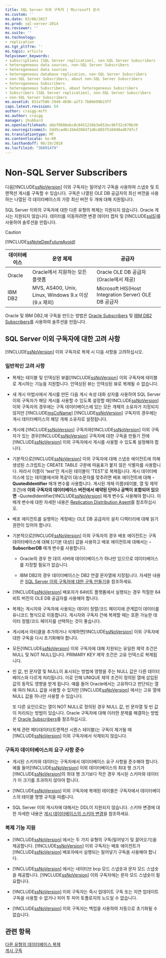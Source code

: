 ```yaml
---
title: SQL Server 이외 구독자 | Microsoft 문서
ms.custom: ''
ms.date: 03/06/2017
ms.prod: sql-server-2014
ms.reviewer: ''
ms.suite: ''
ms.technology:
- replication
ms.tgt_pltfrm: ''
ms.topic: article
helpviewer_keywords:
- subscriptions [SQL Server replication], non-SQL Server Subscribers
- heterogeneous data sources, non-SQL Server Subscribers
- heterogeneous data sources
- heterogeneous database replication, non-SQL Server Subscribers
- non-SQL Server Subscribers, about non-SQL Server Subscribers
- heterogeneous Subscribers
- heterogeneous Subscribers, about heterogeneous Subscribers
- Subscribers [SQL Server replication], non-SQL Server Subscribers
- non-SQL Server Subscribers
ms.assetid: 831e7586-2949-4b9b-a2f3-7b0b699b23ff
caps.latest.revision: 54
author: craigg-msft
ms.author: craigg
manager: jhubbard
ms.openlocfilehash: ddef8686ebc8c0451216b3e853ec96f32c070b30
ms.sourcegitcommit: 5dd5cad0c1bbd308471d6c885f516948ad67dfcf
ms.translationtype: MT
ms.contentlocale: ko-KR
ms.lasthandoff: 06/19/2018
ms.locfileid: "36091479"
---
```

# <a name="non-sql-server-subscribers"></a>Non-SQL Server Subscribers
  다음[!INCLUDE[ssNoVersion](../../../includes/ssnoversion-md.md)] 이외 구독자는 밀어넣기 구독을 사용하여 스냅숏 및 트랜잭션 게시를 구독할 수 있습니다. 구독은 나열된 OLE DB 공급자의 최신 버전을 사용하는 나열된 각 데이터베이스의 가장 최신 버전 두 개에 대해 지원됩니다.  
  
 SQL Server 이외의 구독자에 대한 다른 유형의 복제는 지원되지 않습니다. Oracle 게시는 지원되지 않습니다. 데이터를 이동하려면 변경 데이터 캡처 및 [!INCLUDE[ssIS](../../../includes/ssis-md.md)]를 사용하여 솔루션을 만듭니다.  
  
> [!CAUTION]  
>  [!INCLUDE[ssNoteDepFutureAvoid](../../../includes/ssnotedepfutureavoid-md.md)]  
  
|데이터베이스|운영 체제|공급자|  
|--------------|----------------------|--------------|  
|Oracle|Oracle에서 지원하는 모든 플랫폼|Oracle OLE DB 공급자(Oracle에서 제공)|  
|IBM DB2|MVS, AS400, Unix, Linux, Windows 9.x 이상(9.x 제외)|Microsoft HIS(Host Integration Server) OLE DB 공급자|  
  
 Oracle 및 IBM DB2,에 구독을 만드는 방법은 [Oracle Subscribers](oracle-subscribers.md) 및 [IBM DB2 Subscribers](ibm-db2-subscribers.md)를 사용하여 솔루션을 만듭니다.  
  
## <a name="considerations-for-non-sql-server-subscribers"></a>SQL Server 이외 구독자에 대한 고려 사항  
 [!INCLUDE[ssNoVersion](../../../includes/ssnoversion-md.md)] 이외 구독자로 복제 시 다음 사항을 고려하십시오.  
  
### <a name="general-considerations"></a>일반적인 고려 사항  
  
-   복제는 테이블 및 인덱싱된 뷰를[!INCLUDE[ssNoVersion](../../../includes/ssnoversion-md.md)] 이외 구독자에 테이블로 게시하는 기능을 지원합니다. 인덱싱된 뷰는 인덱싱된 뷰로 복제될 수 없습니다.  
  
-   새 게시 마법사에서 게시를 만든 다음 게시 속성 대화 상자를 사용하여 SQL Server 이외 구독자가 해당 게시를 사용할 수 있도록 설정할 때[!INCLUDE[ssNoVersion](../../../includes/ssnoversion-md.md)] 이외 구독자의 경우에는 구독 데이터베이스에 있는 모든 개체의 소유자가 지정되지 않지만 [!INCLUDE[msCoName](../../../includes/msconame-md.md)] [!INCLUDE[ssNoVersion](../../../includes/ssnoversion-md.md)] 구독자의 경우에는 게시 데이터베이스의 해당 개체 소유자로 설정됩니다.  
  
-   게시에 [!INCLUDE[ssNoVersion](../../../includes/ssnoversion-md.md)] 구독자와[!INCLUDE[ssNoVersion](../../../includes/ssnoversion-md.md)] 이외 구독자가 있는 경우[!INCLUDE[ssNoVersion](../../../includes/ssnoversion-md.md)] 구독자에 대한 구독을 만들기 전에 [!INCLUDE[ssNoVersion](../../../includes/ssnoversion-md.md)] 이외 구독자에서 게시를 사용할 수 있도록 설정해야 합니다.  
  
-   기본적으로[!INCLUDE[ssNoVersion](../../../includes/ssnoversion-md.md)] 이외 구독자에 대해 스냅숏 에이전트에 의해 생성된 스크립트는 CREATE TABLE 구문에 따옴표가 붙지 않은 식별자를 사용합니다. 따라서 이름이 'test'인 게시된 테이블이 'TEST'로 복제됩니다. 게시 데이터베이스에 있는 테이블에서와 똑같이 대/소문자를 맞추려면 배포 에이전트에 대해 **-QuotedIdentifier** 매개 변수를 사용합니다. 게시된 개체 이름(테이블, 열 및 제약 조건)에 **이외 구독자의 데이터베이스 버전에서 예약된 단어나 공백이 포함되어 있으면** -QuotedIdentifier[!INCLUDE[ssNoVersion](../../../includes/ssnoversion-md.md)] 매개 변수도 사용해야 합니다. 이 매개 변수에 대한 자세한 내용은 [Replication Distribution Agent](../agents/replication-distribution-agent.md)를 참조하십시오.  
  
-   배포 에이전트를 실행하는 계정에는 OLE DB 공급자의 설치 디렉터리에 대해 읽기 권한이 있어야 합니다.  
  
-   기본적으로[!INCLUDE[ssNoVersion](../../../includes/ssnoversion-md.md)] 이외 구독자의 경우 배포 에이전트는 구독 데이터베이스에 대해 [(기본 대상)] 값을 사용하고 배포 에이전트에 대해서는 **-SubscriberDB** 매개 변수를 사용합니다.  
  
    -   Oracle의 경우 한 대의 서버에 데이터베이스가 하나만 있으므로 데이터베이스를 지정할 필요가 없습니다.  
  
    -   IBM DB2의 경우 데이터베이스는 DB2 연결 문자열에 지정됩니다. 자세한 내용은 [SQL Server 이외 구독자에 대한 구독 만들기](../create-a-subscription-for-a-non-sql-server-subscriber.md)을 참조하세요.  
  
-   [!INCLUDE[ssNoVersion](../../../includes/ssnoversion-md.md)] 배포자가 64비트 플랫폼에서 실행되는 경우 적절한 64비트 버전의 OLE DB 공급자를 사용해야 합니다.  
  
-   복제는 게시자와 구독자에 사용되는 데이터 정렬/코드 페이지에 관계없이 데이터를 유니코드 형식으로 이동합니다. 게시자와 구독자 간에 복제할 때는 호환 가능한 데이터 정렬/코드 페이지를 선택하는 것이 좋습니다.  
  
-   게시에서 아티클을 추가하거나 삭제하면[!INCLUDE[ssNoVersion](../../../includes/ssnoversion-md.md)] 이외 구독자에 대한 구독을 다시 초기화해야 합니다.  
  
-   모든[!INCLUDE[ssNoVersion](../../../includes/ssnoversion-md.md)] 이외 구독자에 대해 지원되는 유일한 제약 조건은 NULL 및 NOT NULL입니다. PRIMARY KEY 제약 조건은 고유 인덱스로 복제됩니다.  
  
-   빈 값, 빈 문자열 및 NULL이 표시되는 방법에 영향을 주는 NULL 값은 다른 데이터베이스와 다르게 처리됩니다. 이로 인해 UNIQUE 제약 조건이 정의된 열에 삽입된 값의 동작도 영향을 받게 됩니다. 예를 들어 Oracle에서는 고유하다고 판단되는 열에 여러 NULL 값을 사용할 수 있지만 [!INCLUDE[ssNoVersion](../../../includes/ssnoversion-md.md)] 에서는 고유 열에 NULL 값을 하나만 사용할 수 있습니다.  
  
     또 다른 요인으로는 열이 NOT NULL로 정의된 경우 NULL 값, 빈 문자열 및 빈 값이 처리되는 방법이 있습니다. Oracle 구독자에 대해 이러한 문제를 해결하는 방법은 [Oracle Subscribers](oracle-subscribers.md)를 참조하십시오.  
  
-   복제 관련 메타데이터(트랜잭션 시퀀스 테이블)는 구독이 제거될 때[!INCLUDE[ssNoVersion](../../../includes/ssnoversion-md.md)] 이외 구독자에서 삭제되지 않습니다.  
  
### <a name="conforming-to-the-requirements-of-the-subscriber-database"></a>구독자 데이터베이스의 요구 사항 준수  
  
-   게시된 스키마와 데이터는 구독자에서 데이터베이스 요구 사항을 준수해야 합니다. 예를 들어[!INCLUDE[ssNoVersion](../../../includes/ssnoversion-md.md)] 이외 데이터베이스의 최대 행 크기가 [!INCLUDE[ssNoVersion](../../../includes/ssnoversion-md.md)]의 최대 행 크기보다 작은 경우 게시된 스키마와 데이터가 이 크기를 초과하지 않아야 합니다.  
  
-   [!INCLUDE[ssNoVersion](../../../includes/ssnoversion-md.md)] 이외 구독자에 복제된 테이블은 구독자에서 데이터베이스의 테이블 명명 규칙을 따릅니다.  
  
-   SQL Server 이외 게시자에 대해서는 DDL이 지원되지 않습니다. 스키마 변경에 대한 자세한 내용은 [게시 데이터베이스의 스키마 변경](../publish/make-schema-changes-on-publication-databases.md)을 참조하세요.  
  
### <a name="replication-feature-support"></a>복제 기능 지원  
  
-   [!INCLUDE[ssNoVersion](../../../includes/ssnoversion-md.md)] 에서는 두 가지 유형의 구독(밀어넣기 및 끌어오기)을 제공합니다. [!INCLUDE[ssNoVersion](../../../includes/ssnoversion-md.md)] 이외 구독자는 배포 에이전트가 [!INCLUDE[ssNoVersion](../../../includes/ssnoversion-md.md)] 배포자에서 실행되는 밀어넣기 구독을 사용해야 합니다.  
  
-   [!INCLUDE[ssNoVersion](../../../includes/ssnoversion-md.md)] 에서는 네이티브 bcp 모드 스냅숏과 문자 모드 스냅숏을 제공합니다. [!INCLUDE[ssNoVersion](../../../includes/ssnoversion-md.md)] 이외 구독자에는 문자 모드 스냅숏이 필요합니다.  
  
-   [!INCLUDE[ssNoVersion](../../../includes/ssnoversion-md.md)] 이외 구독자는 즉시 업데이트 구독 또는 지연 업데이트 구독을 사용할 수 없거나 피어 투 피어 토폴로지의 노드일 수 없습니다.  
  
-   [!INCLUDE[ssNoVersion](../../../includes/ssnoversion-md.md)] 이외 구독자는 백업을 사용하여 자동으로 초기화될 수 없습니다.  
  
## <a name="see-also"></a>관련 항목  
 [다른 유형의 데이터베이스 복제](heterogeneous-database-replication.md)   
 [게시 구독](../subscribe-to-publications.md)  
  
  